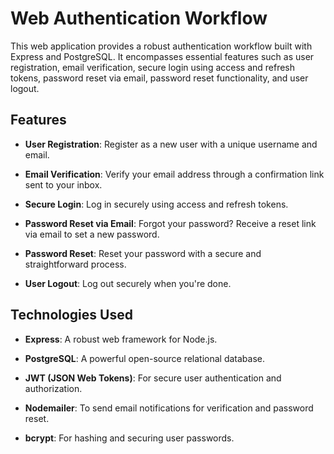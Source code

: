 # Web Authentication Workflow

This web application provides a robust authentication workflow built with Express and PostgreSQL. It encompasses essential features such as user registration, email verification, secure login using access and refresh tokens, password reset via email, password reset functionality, and user logout.

## Features

- **User Registration**: Register as a new user with a unique username and email.

- **Email Verification**: Verify your email address through a confirmation link sent to your inbox.

- **Secure Login**: Log in securely using access and refresh tokens.

- **Password Reset via Email**: Forgot your password? Receive a reset link via email to set a new password.

- **Password Reset**: Reset your password with a secure and straightforward process.

- **User Logout**: Log out securely when you're done.

## Technologies Used

- **Express**: A robust web framework for Node.js.

- **PostgreSQL**: A powerful open-source relational database.

- **JWT (JSON Web Tokens)**: For secure user authentication and authorization.

- **Nodemailer**: To send email notifications for verification and password reset.

- **bcrypt**: For hashing and securing user passwords.
